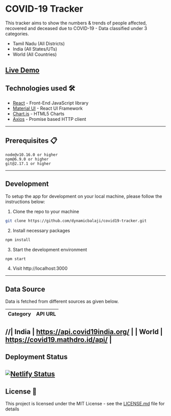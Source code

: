 # COVID-19 Tracker

This tracker aims to show the numbers & trends of people affected, recovered and deceased due to COVID-19 - Data classified under 3 categories.

* Tamil Nadu (All Districts)
* India (All States/UTs)
* World (All Countries)

[Live Demo](https://covid19trackerbk.netlify.app/)
---

## Technologies used 🛠️

- [React](https://es.reactjs.org/) - Front-End JavaScript library
- [Material UI](https://material-ui.com/) - React UI Framework
- [Chart.js](https://www.chartjs.org/) - HTML5 Charts
- [Axios](https://github.com/axios/axios) - Promise based HTTP client
---

## Prerequisites 📋

```
node@v10.16.0 or higher
npm@6.9.0 or higher
git@2.17.1 or higher
```
---

## Development

To setup the app for development on your local machine, please follow the instructions below:

1. Clone the repo to your machine

```bash
git clone https://github.com/dynamicbalaji/covid19-tracker.git
```

2. Install necessary packages

```bash
npm install
```

3. Start the development environment

```bash
npm start
```

4. Visit http://localhost:3000
---

## Data Source

Data is fetched from different sources as given below.

| Category   | API URL                                                             |
| -----------| ------------------------------------------------------------------- |

//| India      | https://api.covid19india.org/                                       |
| World      | https://covid19.mathdro.id/api/                                     |
---

## Deployment Status

[![Netlify Status](https://api.netlify.com/api/v1/badges/bd42aef8-0396-4a33-9169-2b4888f72696/deploy-status)](https://app.netlify.com/sites/covid19trackerbk/deploys)
---

## License 📄

This project is licensed under the MIT License - see the [LICENSE.md](LICENSE.md) file for details